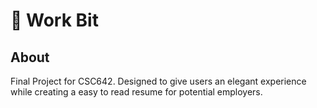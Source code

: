 # :foggy: Work Bit

## About

Final Project for CSC642. Designed to give users an elegant experience while creating a easy to read resume for potential employers.
